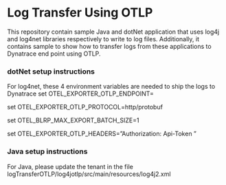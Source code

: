 # Log Transfer Using OTLP
This repository contain sample Java and dotNet application that uses log4j and log4net libraries respectively to write to log files. Additionally, it contains sample to show how to transfer logs from these applications to Dynatrace end point using OTLP.

### dotNet setup instructions
For log4net, these 4 environment variables are needed to ship the logs to Dynatrace
set OTEL_EXPORTER_OTLP_ENDPOINT=<Dynatrace end point>

set OTEL_EXPORTER_OTLP_PROTOCOL=http/protobuf

set OTEL_BLRP_MAX_EXPORT_BATCH_SIZE=1

set OTEL_EXPORTER_OTLP_HEADERS=”Authorization: Api-Token <token>”


### Java setup instructions
For Java, please update the tenant in the file logTransferOTLP/log4jotlp/src/main/resources/log4j2.xml
